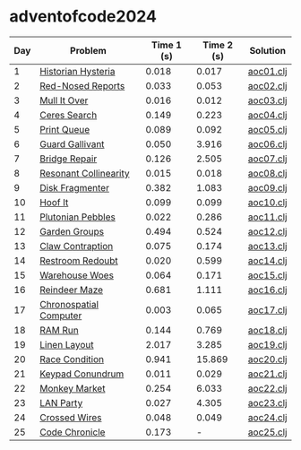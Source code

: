 # adventofcode2024

| Day | Problem                                                        | Time 1 (s) | Time 2 (s) | Solution                       |
|-----|----------------------------------------------------------------|------------|------------|--------------------------------|
| 1   | [Historian Hysteria](https://adventofcode.com/2024/day/1)      | 0.018      | 0.017      | [aoc01.clj](src/aoc/aoc01.clj) |
| 2   | [Red-Nosed Reports](https://adventofcode.com/2024/day/2)       | 0.033      | 0.053      | [aoc02.clj](src/aoc/aoc02.clj) |
| 3   | [Mull It Over](https://adventofcode.com/2024/day/3)            | 0.016      | 0.012      | [aoc03.clj](src/aoc/aoc03.clj) |
| 4   | [Ceres Search](https://adventofcode.com/2024/day/4)            | 0.149      | 0.223      | [aoc04.clj](src/aoc/aoc04.clj) |
| 5   | [Print Queue](https://adventofcode.com/2024/day/5)             | 0.089      | 0.092      | [aoc05.clj](src/aoc/aoc05.clj) |
| 6   | [Guard Gallivant](https://adventofcode.com/2024/day/6)         | 0.050      | 3.916      | [aoc06.clj](src/aoc/aoc06.clj) |
| 7   | [Bridge Repair](https://adventofcode.com/2024/day/7)           | 0.126      | 2.505      | [aoc07.clj](src/aoc/aoc07.clj) |
| 8   | [Resonant Collinearity](https://adventofcode.com/2024/day/8)   | 0.015      | 0.018      | [aoc08.clj](src/aoc/aoc08.clj) |
| 9   | [Disk Fragmenter](https://adventofcode.com/2024/day/9)         | 0.382      | 1.083      | [aoc09.clj](src/aoc/aoc09.clj) |
| 10  | [Hoof It](https://adventofcode.com/2024/day/10)                | 0.099      | 0.099      | [aoc10.clj](src/aoc/aoc10.clj) |
| 11  | [Plutonian Pebbles](https://adventofcode.com/2024/day/11)      | 0.022      | 0.286      | [aoc11.clj](src/aoc/aoc11.clj) |
| 12  | [Garden Groups](https://adventofcode.com/2024/day/12)          | 0.494      | 0.524      | [aoc12.clj](src/aoc/aoc12.clj) |
| 13  | [Claw Contraption](https://adventofcode.com/2024/day/13)       | 0.075      | 0.174      | [aoc13.clj](src/aoc/aoc13.clj) |
| 14  | [Restroom Redoubt](https://adventofcode.com/2024/day/14)       | 0.020      | 0.599      | [aoc14.clj](src/aoc/aoc14.clj) |
| 15  | [Warehouse Woes](https://adventofcode.com/2024/day/15)         | 0.064      | 0.171      | [aoc15.clj](src/aoc/aoc15.clj) |
| 16  | [Reindeer Maze](https://adventofcode.com/2024/day/16)          | 0.681      | 1.111      | [aoc16.clj](src/aoc/aoc16.clj) |
| 17  | [Chronospatial Computer](https://adventofcode.com/2024/day/17) | 0.003      | 0.065      | [aoc17.clj](src/aoc/aoc17.clj) |
| 18  | [RAM Run](https://adventofcode.com/2024/day/18)                | 0.144      | 0.769      | [aoc18.clj](src/aoc/aoc18.clj) |
| 19  | [Linen Layout](https://adventofcode.com/2024/day/19)           | 2.017      | 3.285      | [aoc19.clj](src/aoc/aoc19.clj) |
| 20  | [Race Condition](https://adventofcode.com/2024/day/20)         | 0.941      | 15.869     | [aoc20.clj](src/aoc/aoc20.clj) |
| 21  | [Keypad Conundrum](https://adventofcode.com/2024/day/21)       | 0.011      | 0.029      | [aoc21.clj](src/aoc/aoc21.clj) |
| 22  | [Monkey Market](https://adventofcode.com/2024/day/22)          | 0.254      | 6.033      | [aoc22.clj](src/aoc/aoc22.clj) |
| 23  | [LAN Party](https://adventofcode.com/2024/day/23)              | 0.027      | 4.305      | [aoc23.clj](src/aoc/aoc23.clj) |
| 24  | [Crossed Wires](https://adventofcode.com/2024/day/24)          | 0.048      | 0.049      | [aoc24.clj](src/aoc/aoc24.clj) |
| 25  | [Code Chronicle](https://adventofcode.com/2024/day/25)         | 0.173      | -          | [aoc25.clj](src/aoc/aoc25.clj) |
